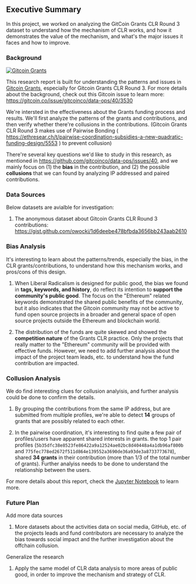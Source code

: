 ## Executive Summary

In this project, we worked on analyzing the GitCoin Grants CLR Round 3 dataset to understand how the mechanism of CLR works, and how it demonstrates the value of the mechanism, and what's the major issues it faces and how to improve.

### Background

[![Gitcoin Grants](http://img.youtube.com/vi/eVgEWSPFR2o/0.jpg)](https://youtu.be/eVgEWSPFR2o)

This research report is built for understanding the patterns and issues in [Gitcoin Grants](https://gitcoin.co/grants/), especially for Gitcoin Grants CLR Round 3. For more details about the background, check out this Gitcoin issue to learn more: https://gitcoin.co/issue/gitcoinco/data-ops/40/3530

We're intersted in the effectiveness about the Grants funding process and results. We'll first analyze the patterns of the grants and contributions, and then verify whether there're collusions in the contributions. (Gitcoin Grants CLR Round 3 makes use of Pairwise Bonding ( https://ethresear.ch/t/pairwise-coordination-subsidies-a-new-quadratic-funding-design/5553 ) to prevent collusion)

There're several key questions we'd like to study in this research, as mentioned in https://github.com/gitcoinco/data-ops/issues/40, and we mainly focus on (1) the **bias** in the contribution, and (2) the possible **collusions** that we can found by analyzing IP addressed and paired contributions.

### Data Sources

Below datasets are avialble for investigation:

1. The anonymous dataset about Gitcoin Grants CLR Round 3 contributions: https://gist.github.com/owocki/1d6deebe478bfbda3656bb243aab2610


### Bias Analysis

It's interesting to learn about the patterns/trends, especially the bias, in the CLR grants/contributions, to understand how this mechanism works, and pros/cons of this design.

1. When Liberal Radicalism is designed for public good, the bias we found in **tags, keywords, and history**, do reflect its intention to **support the community's public good**. The focus on the "Ethereum" related keywords demonstrated the shared public benefits of the community, but it also indicates that the Gitcoin community may not be active to fund open source projects in a broader and general space of open source projects outside the Ethereum and blockchain world.

2. The distribution of the funds are quite skewed and showed the **competition nature** of the Grants CLR practice. Only the projects that really matter to the "Ethereum" community will be provided with effective funds. However, we need to add further analysis about the impact of the project team leads, etc. to understand how the fund contribution are impacted.

### Collusion Analysis

We do find interesting clues for collusion analyisis, and further analysis could be done to confirm the details.

1. By grouping the contributions from the same IP address, but are submitted from multiple profiles, we're able to detect **14** groups of grants that are possibly related to each other.

1. In the pairwise coordination, it's interesting to find quite a few pair of profiles/users have apparent shared interests in grants. the top 1 pair profiles (`5b35dfc38e8523fe86422a9a12524ae02bc8d40448a4a1db96af800b` and `775fec778ed2672f511d864e139552a3690de36a93de3a8733773678`), shared **34 grants** in their contribution (more than 1/3 of the total number of grants). Further analyiss needs to be done to understand the relationship between the users.


For more details about this report, check the [Jupyter Notebook](./analysis.ipynb) to learn more.

### Future Plan

Add more data sources

1. More datasets about the activities data on social media, GitHub, etc. of the projects leads and fund contributors are necessary to analyze the bias towards social impact and the further investigation about the offchain collusion.

Generalize the research

1. Apply the same model of CLR data analysis to more areas of public good, in order to improve the mechanism and strategy of CLR.
